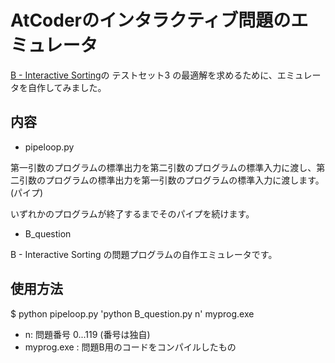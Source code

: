 # AtCoderのインタラクティブ問題のエミュレータ

[B - Interactive Sorting](https://atcoder.jp/contests/practice/tasks/practice_2)の テストセット3 の最適解を求めるために、エミュレータを自作してみました。

## 内容
* pipeloop.py

第一引数のプログラムの標準出力を第二引数のプログラムの標準入力に渡し、第二引数のプログラムの標準出力を第一引数のプログラムの標準入力に渡します。(パイプ)

いずれかのプログラムが終了するまでそのパイプを続けます。

* B_question

B - Interactive Sorting の問題プログラムの自作エミュレータです。


## 使用方法
$ python pipeloop.py 'python B_question.py n' myprog.exe

* n: 問題番号 0...119 (番号は独自)
* myprog.exe : 問題B用のコードをコンパイルしたもの
